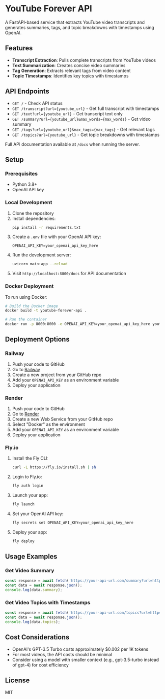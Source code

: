# YouTube Forever API

A FastAPI-based service that extracts YouTube video transcripts and generates summaries, tags, and topic breakdowns with timestamps using OpenAI.

## Features

- **Transcript Extraction**: Pulls complete transcripts from YouTube videos
- **Text Summarization**: Creates concise video summaries
- **Tag Generation**: Extracts relevant tags from video content
- **Topic Timestamps**: Identifies key topics with timestamps

## API Endpoints

- `GET /` - Check API status
- `GET /transcript?url={youtube_url}` - Get full transcript with timestamps
- `GET /text?url={youtube_url}` - Get transcript text only
- `GET /summary?url={youtube_url}&max_words={max_words}` - Get video summary
- `GET /tags?url={youtube_url}&max_tags={max_tags}` - Get relevant tags
- `GET /topics?url={youtube_url}` - Get topic breakdowns with timestamps

Full API documentation available at `/docs` when running the server.

## Setup

### Prerequisites

- Python 3.8+
- OpenAI API key

### Local Development

1. Clone the repository
2. Install dependencies:
   ```bash
   pip install -r requirements.txt
   ```
3. Create a `.env` file with your OpenAI API key:
   ```
   OPENAI_API_KEY=your_openai_api_key_here
   ```
4. Run the development server:
   ```bash
   uvicorn main:app --reload
   ```
5. Visit `http://localhost:8000/docs` for API documentation

### Docker Deployment

To run using Docker:

```bash
# Build the Docker image
docker build -t youtube-forever-api .

# Run the container
docker run -p 8000:8000 -e OPENAI_API_KEY=your_openai_api_key_here youtube-forever-api
```

## Deployment Options

### Railway

1. Push your code to GitHub
2. Go to [Railway](https://railway.app/)
3. Create a new project from your GitHub repo
4. Add your `OPENAI_API_KEY` as an environment variable
5. Deploy your application

### Render

1. Push your code to GitHub
2. Go to [Render](https://render.com/)
3. Create a new Web Service from your GitHub repo
4. Select "Docker" as the environment
5. Add your `OPENAI_API_KEY` as an environment variable
6. Deploy your application

### Fly.io

1. Install the Fly CLI:
   ```bash
   curl -L https://fly.io/install.sh | sh
   ```
2. Login to Fly.io:
   ```bash
   fly auth login
   ```
3. Launch your app:
   ```bash
   fly launch
   ```
4. Set your OpenAI API key:
   ```bash
   fly secrets set OPENAI_API_KEY=your_openai_api_key_here
   ```
5. Deploy your app:
   ```bash
   fly deploy
   ```

## Usage Examples

### Get Video Summary

```javascript
const response = await fetch('https://your-api-url.com/summary?url=https://www.youtube.com/watch?v=dQw4w9WgXcQ');
const data = await response.json();
console.log(data.summary);
```

### Get Video Topics with Timestamps

```javascript
const response = await fetch('https://your-api-url.com/topics?url=https://www.youtube.com/watch?v=dQw4w9WgXcQ');
const data = await response.json();
console.log(data.topics);
```

## Cost Considerations

- OpenAI's GPT-3.5 Turbo costs approximately $0.002 per 1K tokens
- For most videos, the API costs should be minimal
- Consider using a model with smaller context (e.g., gpt-3.5-turbo instead of gpt-4) for cost efficiency

## License

MIT 